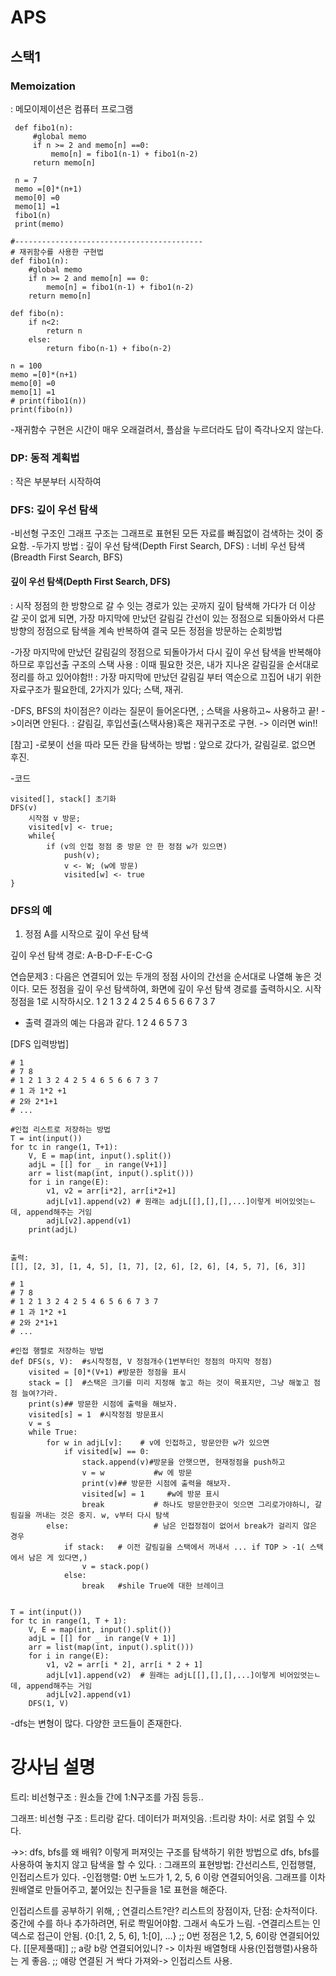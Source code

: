 # APS

## 스택1

### Memoization

: 메모이제이션은 컴퓨터 프로그램

```
 def fibo1(n):
     #global memo
     if n >= 2 and memo[n] ==0:
         memo[n] = fibo1(n-1) + fibo1(n-2)
     return memo[n]

 n = 7
 memo =[0]*(n+1)
 memo[0] =0
 memo[1] =1
 fibo1(n)
 print(memo)

#------------------------------------------
# 재귀함수를 사용한 구현법
def fibo1(n):
    #global memo
    if n >= 2 and memo[n] == 0:
        memo[n] = fibo1(n-1) + fibo1(n-2)
    return memo[n]

def fibo(n):
    if n<2:
        return n
    else:
        return fibo(n-1) + fibo(n-2)

n = 100
memo =[0]*(n+1)
memo[0] =0
memo[1] =1
# print(fibo1(n))
print(fibo(n))
```

-재귀함수 구현은 시간이 매우 오래걸려서, 플삼을 누르더라도 답이 즉각나오지 않는다.

### DP: 동적 계획법

: 작은 부분부터 시작하여

### DFS: 깊이 우선 탐색

-비선형 구조인 그래프 구조는 그래프로 표현된 모든 자료를 빠짐없이 검색하는 것이 중요함. -두가지 방법
: 깊이 우선 탐색(Depth First Search, DFS)
: 너비 우선 탐색(Breadth First Search, BFS)

#### 깊이 우선 탐색(Depth First Search, DFS)

: 시작 정점의 한 방향으로 갈 수 잇는 경로가 있는 곳까지 깊이 탐색해 가다가 더 이상 갈 곳이 없게 되면, 가장 마지막에 만났던 갈림길 간선이 있는 정점으로 되돌아와서 다른 방향의 정점으로 탐색을 계속 반복하여 결국 모든 정점을 방문하는 순회방법

-가장 마지막에 만났던 갈림길의 정점으로 되돌아가서 다시 깊이 우선 탐색을 반복해야 하므로 후입선출 구조의 스택 사용
: 이때 필요한 것은, 내가 지나온 갈림길을 순서대로 정리를 하고 있어야함!!
: 가장 마지막에 만났던 갈림길 부터 역순으로 끄집어 내기 위한 자료구조가 필요한데, 2가지가 있다; 스택, 재귀.

-DFS, BFS의 차이점은? 이라는 질문이 들어온다면,
; 스택을 사용하고~ 사용하고 끝! ->이러면 안된다.
: 갈림길, 후입선출(스택사용)혹은 재귀구조로 구현. -> 이러면 win!!

[참고] -로봇이 선을 따라 모든 칸을 탐색하는 방법
: 앞으로 갔다가, 갈림길로. 없으면 후진.

-코드

```
visited[], stack[] 초기화
DFS(v)
    시작점 v 방문;
    visited[v] <- true;
    while{
        if (v의 인접 정점 중 방문 안 한 정점 w가 있으면)
            push(v);
            v <- W; (w에 방문)
            visited[w] <- true
}
```

### DFS의 예

1. 정점 A를 시작으로 깊이 우선 탐색

깊이 우선 탐색 경로: A-B-D-F-E-C-G

연습문제3
: 다음은 연결되어 있는 두개의 정점 사이의 간선을 순서대로 나열해 놓은 것이다. 모든 정점을 깊이 우선 탐색하여, 화면에 깊이 우선 탐색 경로를 출력하시오. 시작 정점을 1로 시작하시오.
1 2 1 3 2 4 2 5 4 6 5 6 6 7 3 7

- 출력 결과의 예는 다음과 같다.
  1 2 4 6 5 7 3

[DFS 입력방법]

```
# 1
# 7 8
# 1 2 1 3 2 4 2 5 4 6 5 6 6 7 3 7
# 1 과 1*2 +1
# 2와 2*1+1
# ...

#인접 리스트로 저장하는 방법
T = int(input())
for tc in range(1, T+1):
    V, E = map(int, input().split())
    adjL = [[] for _ in range(V+1)]
    arr = list(map(int, input().split()))
    for i in range(E):
        v1, v2 = arr[i*2], arr[i*2+1]
        adjL[v1].append(v2) # 원래는 adjL[[],[],[],...]이렇게 비어있엇는ㄴ데, append해주는 거임
        adjL[v2].append(v1)
    print(adjL)


출력:
[[], [2, 3], [1, 4, 5], [1, 7], [2, 6], [2, 6], [4, 5, 7], [6, 3]]
```

```
# 1
# 7 8
# 1 2 1 3 2 4 2 5 4 6 5 6 6 7 3 7
# 1 과 1*2 +1
# 2와 2*1+1
# ...

#인접 행렬로 저장하는 방법
def DFS(s, V):  #s시작정점, V 정점개수(1번부터인 정점의 마지막 정점)
    visited = [0]*(V+1) #방문한 정점을 표시
    stack = []  #스택은 크기를 미리 지정해 놓고 하는 것이 목표지만, 그냥 해놓고 점점 늘여?가라.
    print(s)## 방문한 시점에 출력을 해보자.
    visited[s] = 1  #시작정점 방문표시
    v = s
    while True:
        for w in adjL[v]:    # v에 인접하고, 방문안한 w가 있으면
            if visited[w] == 0:
                stack.append(v)#방문을 안햇으면, 현재정점을 push하고
                v = w           #w 에 방문
                print(v)## 방문한 시점에 출력을 해보자.
                visited[w] = 1     #w에 방문 표시
                break           # 하나도 방문안한곳이 잇으면 그리로가야하니, 갈림길을 꺼내는 것은 중지. w, v부터 다시 탐색
        else:                   # 남은 인접정점이 없어서 break가 걸리지 않은 경우
            if stack:   # 이전 갈림길을 스택에서 꺼내서 ... if TOP > -1( 스택에서 남은 게 있다면,)
                v = stack.pop()
            else:
                break   #shile True에 대한 브레이크


T = int(input())
for tc in range(1, T + 1):
    V, E = map(int, input().split())
    adjL = [[] for _ in range(V + 1)]
    arr = list(map(int, input().split()))
    for i in range(E):
        v1, v2 = arr[i * 2], arr[i * 2 + 1]
        adjL[v1].append(v2)  # 원래는 adjL[[],[],[],...]이렇게 비어있엇는ㄴ데, append해주는 거임
        adjL[v2].append(v1)
    DFS(1, V)
```

-dfs는 변형이 많다. 다양한 코드들이 존재한다.

# 강사님 설명

트리: 비선형구조
: 원소들 간에 1:N구조를 가짐
등등..

그래프: 비선형 구조
: 트리랑 같다. 데이터가 퍼져잇음.
:트리랑 차이: 서로 얽힐 수 있다.

->>: dfs, bfs를 왜 배워?
이렇게 퍼져잇는 구조를 탐색하기 위한 방법으로
dfs, bfs를 사용하여 놓치지 않고 탐색을 할 수 있다.
: 그래프의 표현방법: 간선리스트, 인접행렬, 인접리스트가 있다. -인접행렬: 0번 노드가 1, 2, 5, 6 이랑 연결되어잇음.
그래프를 이차원배열로 만들어주고, 붙어있는 친구들을 1로 표현을 해준다.

인접리스트를 공부하기 위해,
; 연결리스트?란?
리스트의 장점이자, 단점: 순차적이다. 중간에 수를 하나 추가하려면, 뒤로 쫙밀어야함. 그래서 속도가 느림. -연결리스트는 인덱스로 접근이 안됨.
{0:[1, 2, 5, 6], 1:[0], ...}
;; 0번 정점은 1,2, 5, 6이랑 연결되어있다.
[[문제풀때]]
;; a랑 b랑 연결되어있니? -> 이차원 배열형태 사용(인접행렬)사용하는 게 좋음.
;; 얘랑 연결된 거 싹다 가져와-> 인접리스트 사용.

